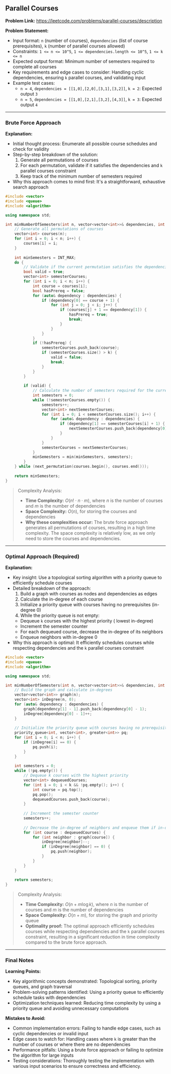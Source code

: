 ## Parallel Courses
**Problem Link:** https://leetcode.com/problems/parallel-courses/description

**Problem Statement:**
- Input format: `n` (number of courses), `dependencies` (list of course prerequisites), `k` (number of parallel courses allowed)
- Constraints: `1 <= n <= 10^5`, `1 <= dependencies.length <= 10^5`, `1 <= k <= n`
- Expected output format: Minimum number of semesters required to complete all courses
- Key requirements and edge cases to consider: Handling cyclic dependencies, ensuring `k` parallel courses, and validating input
- Example test cases:
  - `n = 4`, `dependencies = [[1,0],[2,0],[3,1],[3,2]]`, `k = 2`: Expected output `3`
  - `n = 5`, `dependencies = [[1,0],[2,1],[3,2],[4,3]]`, `k = 3`: Expected output `4`

---

### Brute Force Approach

**Explanation:**
- Initial thought process: Enumerate all possible course schedules and check for validity
- Step-by-step breakdown of the solution:
  1. Generate all permutations of courses
  2. For each permutation, validate if it satisfies the dependencies and `k` parallel courses constraint
  3. Keep track of the minimum number of semesters required
- Why this approach comes to mind first: It's a straightforward, exhaustive search approach

```cpp
#include <vector>
#include <queue>
#include <algorithm>

using namespace std;

int minNumberOfSemesters(int n, vector<vector<int>>& dependencies, int k) {
    // Generate all permutations of courses
    vector<int> courses(n);
    for (int i = 0; i < n; i++) {
        courses[i] = i;
    }
    
    int minSemesters = INT_MAX;
    do {
        // Validate if the current permutation satisfies the dependencies and k parallel courses constraint
        bool valid = true;
        vector<int> semesterCourses;
        for (int i = 0; i < n; i++) {
            int course = courses[i];
            bool hasPrereq = false;
            for (auto& dependency : dependencies) {
                if (dependency[0] == course + 1) {
                    for (int j = 0; j < i; j++) {
                        if (courses[j] + 1 == dependency[1]) {
                            hasPrereq = true;
                            break;
                        }
                    }
                }
            }
            if (!hasPrereq) {
                semesterCourses.push_back(course);
                if (semesterCourses.size() > k) {
                    valid = false;
                    break;
                }
            }
        }
        
        if (valid) {
            // Calculate the number of semesters required for the current permutation
            int semesters = 0;
            while (!semesterCourses.empty()) {
                semesters++;
                vector<int> nextSemesterCourses;
                for (int i = 0; i < semesterCourses.size(); i++) {
                    for (auto& dependency : dependencies) {
                        if (dependency[1] == semesterCourses[i] + 1) {
                            nextSemesterCourses.push_back(dependency[0] - 1);
                        }
                    }
                }
                semesterCourses = nextSemesterCourses;
            }
            minSemesters = min(minSemesters, semesters);
        }
    } while (next_permutation(courses.begin(), courses.end()));
    
    return minSemesters;
}
```

> Complexity Analysis:
> - **Time Complexity:** $O(n! \cdot n \cdot m)$, where $n$ is the number of courses and $m$ is the number of dependencies
> - **Space Complexity:** $O(n)$, for storing the courses and dependencies
> - **Why these complexities occur:** The brute force approach generates all permutations of courses, resulting in a high time complexity. The space complexity is relatively low, as we only need to store the courses and dependencies.

---

### Optimal Approach (Required)

**Explanation:**
- Key insight: Use a topological sorting algorithm with a priority queue to efficiently schedule courses
- Detailed breakdown of the approach:
  1. Build a graph with courses as nodes and dependencies as edges
  2. Calculate the in-degree of each course
  3. Initialize a priority queue with courses having no prerequisites (in-degree 0)
  4. While the priority queue is not empty:
    - Dequeue `k` courses with the highest priority ( lowest in-degree)
    - Increment the semester counter
    - For each dequeued course, decrease the in-degree of its neighbors
    - Enqueue neighbors with in-degree 0
- Why this approach is optimal: It efficiently schedules courses while respecting dependencies and the `k` parallel courses constraint

```cpp
#include <vector>
#include <queue>
#include <algorithm>

using namespace std;

int minNumberOfSemesters(int n, vector<vector<int>>& dependencies, int k) {
    // Build the graph and calculate in-degrees
    vector<vector<int>> graph(n);
    vector<int> inDegree(n, 0);
    for (auto& dependency : dependencies) {
        graph[dependency[1] - 1].push_back(dependency[0] - 1);
        inDegree[dependency[0] - 1]++;
    }
    
    // Initialize the priority queue with courses having no prerequisites
    priority_queue<int, vector<int>, greater<int>> pq;
    for (int i = 0; i < n; i++) {
        if (inDegree[i] == 0) {
            pq.push(i);
        }
    }
    
    int semesters = 0;
    while (!pq.empty()) {
        // Dequeue k courses with the highest priority
        vector<int> dequeuedCourses;
        for (int i = 0; i < k && !pq.empty(); i++) {
            int course = pq.top();
            pq.pop();
            dequeuedCourses.push_back(course);
        }
        
        // Increment the semester counter
        semesters++;
        
        // Decrease the in-degree of neighbors and enqueue them if in-degree becomes 0
        for (int course : dequeuedCourses) {
            for (int neighbor : graph[course]) {
                inDegree[neighbor]--;
                if (inDegree[neighbor] == 0) {
                    pq.push(neighbor);
                }
            }
        }
    }
    
    return semesters;
}
```

> Complexity Analysis:
> - **Time Complexity:** $O(n + m \log k)$, where $n$ is the number of courses and $m$ is the number of dependencies
> - **Space Complexity:** $O(n + m)$, for storing the graph and priority queue
> - **Optimality proof:** The optimal approach efficiently schedules courses while respecting dependencies and the `k` parallel courses constraint, resulting in a significant reduction in time complexity compared to the brute force approach.

---

### Final Notes

**Learning Points:**
- Key algorithmic concepts demonstrated: Topological sorting, priority queues, and graph traversal
- Problem-solving patterns identified: Using a priority queue to efficiently schedule tasks with dependencies
- Optimization techniques learned: Reducing time complexity by using a priority queue and avoiding unnecessary computations

**Mistakes to Avoid:**
- Common implementation errors: Failing to handle edge cases, such as cyclic dependencies or invalid input
- Edge cases to watch for: Handling cases where `k` is greater than the number of courses or where there are no dependencies
- Performance pitfalls: Using a brute force approach or failing to optimize the algorithm for large inputs
- Testing considerations: Thoroughly testing the implementation with various input scenarios to ensure correctness and efficiency.